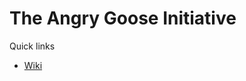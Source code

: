 # The Angry Goose Initiative

Quick links
- [Wiki](https://github.com/angry-goose-initiative/wiki/wiki)
